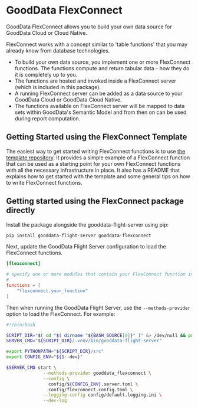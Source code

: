 # GoodData FlexConnect

GoodData FlexConnect allows you to build your own data source for GoodData Cloud or Cloud Native.

FlexConnect works with a concept similar to 'table functions' that you may already know
from database technologies.

-  To build your own data source, you implement one or more FlexConnect functions. The
   functions compute and return tabular data - how they do it is completely up to you.
-  The functions are hosted and invoked inside a FlexConnect server (which is included in this package).
-  A running FlexConnect server can be added as a data source to your GoodData Cloud or GoodData Cloud Native.
-  The functions available on FlexConnect server will be mapped to data sets within GoodData's Semantic Model
   and from then on can be used during report computation.


## Getting Started using the FlexConnect Template

The easiest way to get started writing FlexConnect functions is to use [the template repository](https://github.com/gooddata/gooddata-flexconnect-template).
It provides a simple example of a FlexConnect function that can be used as a starting point for your own FlexConnect functions with all the necessary infrastructure in place.
It also has a README that explains how to get started with the template and some general tips on how to write FlexConnect functions.

## Getting started using the FlexConnect package directly

Install the package alongside the gooddata-flight-server using pip:

```bash
pip install gooddata-flight-server gooddata-flexconnect
```

Next, update the GoodData Flight Server configuration to load the FlexConnect functions.

```toml
[flexconnect]

# specify one or more modules that contain your FlexConnect function implementations
#
functions = [
    "flexconnect.your_function"
]
```

Then when running the GoodData Flight Server, use the `--methods-provider` option to load the FlexConnect.
For example:

```bash
#!/bin/bash

SCRIPT_DIR="$( cd "$( dirname "${BASH_SOURCE[0]}" )" &> /dev/null && pwd )"
SERVER_CMD="${SCRIPT_DIR}/.venv/bin/gooddata-flight-server"

export PYTHONPATH="${SCRIPT_DIR}/src"
export CONFIG_ENV="${1:-dev}"

$SERVER_CMD start \
              --methods-provider gooddata_flexconnect \
              --config \
                config/${CONFIG_ENV}.server.toml \
                config/flexconnect.config.toml \
              --logging-config config/default.logging.ini \
              --dev-log
```
